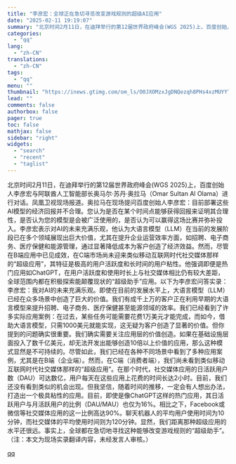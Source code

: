 ```yaml
---
title: "李彦宏：全球正在急切寻觅改变游戏规则的超级AI应用"
date: "2025-02-11 19:19:07"
summary: "北京时间2月11日，在迪拜举行的第12届世界政府峰会(WGS 2025)上，百度创始人李彦宏与阿联酋..."
categories:
  - "qq"
lang:
  - "zh-CN"
translations:
  - "zh-CN"
tags:
  - "qq"
menu: ""
thumbnail: "https://inews.gtimg.com/om_ls/O0JXOMzxJgDNQezqh8PHs4xzMUYYTJhm3tlnjy7eCPeaMAA_640360/0"
lead: ""
comments: false
authorbox: false
pager: true
toc: false
mathjax: false
sidebar: "right"
widgets:
  - "search"
  - "recent"
  - "taglist"
---
```


北京时间2月11日，在迪拜举行的第12届世界政府峰会(WGS 2025)上，百度创始人李彦宏与阿联酋人工智能部长奥马尔·苏丹·奥拉马（Omar Sultan Al Olama）进行对话。凤凰卫视现场报道。奥拉马在现场提问百度创始人李彦宏：目前部署这些AI模型的经济回报并不合理。您认为是否在某个时间点能够获得回报来证明其合理性，是否认为您的模型是会被广泛使用的，是否认为可以赢得这场比赛并弥补投入。李彦宏表示对AI的未来充满乐观，他认为大语言模型（LLM）在当前的发展阶段已在多个领域展现出巨大价值，尤其在提升企业运营效率方面，如招聘、电子商务、医疗保健和能源管理，通过显著降低成本为客户创造了经济效益。然而，尽管在B端应用中已见成效，在C端市场尚未迎来类似移动互联网时代社交媒体那样的“超级应用”，其特征是极高的用户活跃度和长时间的用户粘性。他强调即便是热门应用如ChatGPT，在用户活跃度和使用时长上与社交媒体相比仍有较大差距，全球范围内都在积极探索能颠覆现状的“超级助手”应用。以下为李彦宏问答实录：李彦宏：我对AI的未来充满乐观。即使在目前的发展水平上，大语言模型（LLM）已经在众多场景中创造了巨大的价值。我们有成千上万的客户正在利用早期的大语言模型来提升招聘、电子商务、医疗保健甚至能源领域的效率。我们已经看到了许多实际应用案例：在过去，某些任务可能需要花费1万美元才能完成，而如今，借助大语言模型，只需1000美元就能实现，这无疑为客户创造了显著的价值。但你提到的问题确实很重要。我们确实需要关注应用层的价值创造。如果在基础设施层面投入了数千亿美元，却无法开发出能够创造10倍以上价值的应用，那么这种模式显然是不可持续的。尽管如此，我们已经在各种不同场景中看到了多种应用案例，尤其是在B端（企业端）。然而，在C端（消费者端），我们尚未看到类似移动互联网时代社交媒体那样的“超级应用”。在那个时代，社交媒体应用的日活跃用户数（DAU）可达数亿，用户每天在这些应用上花费的时间长达2小时。目前，我们还没有看到类似的机会出现。但我坚信，随着时间的推移，一定会有人想出办法，打造出一个极具粘性的应用。目前，即使是像ChatGPT这样的热门应用，其日活跃用户与月活跃用户的比例（DAU/MAU）也仅为16%。相比之下，Facebook或微信等社交媒体应用的这一比例高达90%。聊天机器人的平均用户使用时间为10分钟，而社交媒体的平均使用时间则为120分钟。显然，我们距离那种超级应用的水平还很远。事实上，全球都在急切地寻找这种能够改变游戏规则的“超级助手”。（注：本文为现场实录翻译内容，未经发言人审核。）

[qq](https://new.qq.com/rain/a/20250211A07Q1C00)
